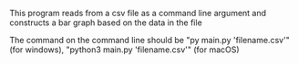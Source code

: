 This program reads from a csv file as a command line argument and constructs a bar graph based on the data in the file

The command on the command line should be "py main.py 'filename.csv'" (for windows), "python3 main.py 'filename.csv'" (for macOS)
